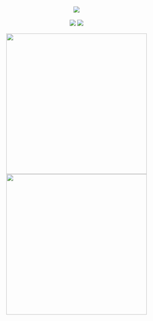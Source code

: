 <h1 align="center">
  <a href="#">
    <img src="https://readme-typing-svg.herokuapp.com/?lines=Hey,+There!+%F0%9F%91%8B;This%20is%20Jordaar%20:);Nice+to+meet+you!&center=true&size=30&color=2bbc8a">
  </a>
</h1>
<p align="center">
  <img src="https://komarev.com/ghpvc/?username=Jordaar&style=flat-square&color=2bbc8a">
  <!-- 
  <img src="https://dev.discordprofiles.me/badge/status/477649356191825920?simple=true">
  <img src="https://dev.discordprofiles.me/badge/playing/477649356191825920">
  <img src="https://dev.discordprofiles.me/badge/vscode/477649356191825920">
  <img src="https://dev.discordprofiles.me/badge/spotify/477649356191825920)">
  <img src="https://emojis.slackmojis.com/emojis/images/1593555389/9579/blob_excited.gif?1593555389" width="30"/>
  -->
  <img src="https://github-readme-activity-graph.vercel.app/graph?username=Jordaar&theme=dracula&bg_color=00000000&color=2bbc8a&line=2bbc8a&point=00000000&area=true&hide_border=true"><br><br>
  <img width="370px" src="https://github-readme-stats.vercel.app/api?username=Jordaar&custom_title=In+Data+We+Trust&show_icons=true&hide_border=true&count_private=true&bg_color=00000000&title_color=2bbc8a&text_color=878787&icon_color=2bbc8a&cache_seconds=1800" />
  <img width="370px" src="https://github-readme-streak-stats.herokuapp.com/?user=Jordaar&background=00000000&hide_border=true&stroke=878787&ring=2bbc8a&fire=2bbc8a&currStreakNum=878787&sideNums=878787&currStreakLabel=878787&sideLabels=878787&dates=878787" /><br>
</p>
